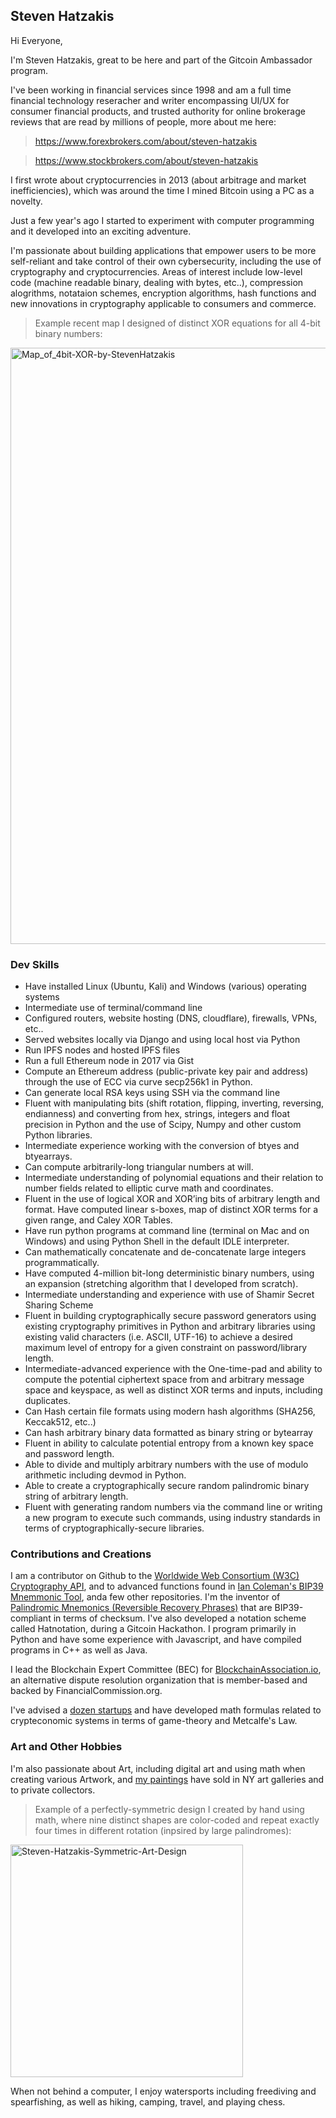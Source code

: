 ## Steven Hatzakis

Hi Everyone, 

I'm Steven Hatzakis, great to be here and part of the Gitcoin Ambassador program. 

I've been working in financial services since 1998 and am a full time financial technology reseracher and writer encompassing UI/UX for consumer financial products, and trusted authority for online brokerage reviews that are read by millions of people, more about me here: 

> https://www.forexbrokers.com/about/steven-hatzakis 

> https://www.stockbrokers.com/about/steven-hatzakis

I first wrote about cryptocurrencies in 2013 (about arbitrage and market inefficiencies), which was around the time I mined Bitcoin using a PC as a novelty.

Just a few year's ago I started to experiment with computer programming and it developed into an exciting adventure.

I'm passionate about building applications that empower users to be more self-reliant and take control of their own cybersecurity, including the use of cryptography and cryptocurrencies. 
Areas of interest include low-level code (machine readable binary, dealing with bytes, etc..), compression alogrithms, notataion schemes, encryption algorithms, hash functions and new innovations in cryptography applicable to consumers and commerce.

> Example recent map I designed of distinct XOR equations for all 4-bit binary numbers:
<img width="954" alt="Map_of_4bit-XOR-by-StevenHatzakis" src="https://user-images.githubusercontent.com/5213035/62004693-435b2180-b0f6-11e9-9179-0562c402d2fa.png">

### Dev Skills

-	Have installed Linux (Ubuntu, Kali) and Windows (various) operating systems 
-	Intermediate use of terminal/command line
-	Configured routers, website hosting (DNS, cloudflare), firewalls, VPNs, etc..
-	Served websites locally via Django and using local host via Python
-	Run IPFS nodes and hosted IPFS files
-	Run a full Ethereum node in 2017 via Gist
-	Compute an Ethereum address (public-private key pair and address) through the use of ECC via curve secp256k1 in Python. 
-	Can generate local RSA keys using SSH via the command line
-	Fluent with manipulating bits (shift rotation, flipping, inverting, reversing, endianness) and converting from hex, strings, integers and float precision in Python and the use of Scipy, Numpy and other custom Python libraries. 
-	Intermediate experience working with the conversion of btyes and btyearrays. 
-	Can compute arbitrarily-long triangular numbers at will. 
-	Intermediate understanding of polynomial equations and their relation to number fields related to elliptic curve math and coordinates.
-	Fluent in the use of logical XOR and XOR’ing bits of arbitrary length and format. Have computed linear s-boxes, map of distinct XOR terms for a given range, and Caley XOR Tables.
-	Have run python programs at command line (terminal on Mac and on Windows) and using Python Shell in the default IDLE interpreter.
-	Can mathematically concatenate and de-concatenate large integers programmatically. 
-	Have computed 4-million bit-long deterministic binary numbers, using an expansion (stretching algorithm that I developed from scratch). 
-	Intermediate understanding and experience with use of Shamir Secret Sharing Scheme
-	Fluent in building cryptographically secure password generators using existing cryptography primitives in Python and arbitrary libraries using existing valid characters (i.e. ASCII, UTF-16) to achieve a desired maximum level of entropy for a given constraint on password/library length.
-	Intermediate-advanced experience with the One-time-pad and ability to compute the potential ciphertext space from and arbitrary message space and keyspace, as well as distinct XOR terms and inputs, including duplicates.
-	Can Hash certain file formats using modern hash algorithms (SHA256, Keccak512, etc..)
-	Can hash arbitrary binary data formatted as binary string or bytearray
-	Fluent in ability to calculate potential entropy from a known key space and password length.
-	Able to divide and multiply arbitrary numbers with the use of modulo arithmetic including devmod in Python.  
-	Able to create a cryptographically secure random palindromic binary string of arbitrary length.
-	Fluent with generating random numbers via the command line or writing a new program to execute such commands, using industry standards in terms of cryptographically-secure libraries. 



### Contributions and Creations

I am a contributor on Github to the [Worldwide Web Consortium (W3C) Cryptography API](https://github.com/w3c/webcrypto/graphs/contributors), and to advanced functions found in [Ian Coleman's BIP39 Mnemmonic Tool](https://github.com/iancoleman/bip39/graphs/contributors), anda few other repositories. 
I'm the inventor of [Palindromic Mnemonics (Reversible Recovery Phrases)](https://bcaventures.com/reversible-mnemonic.html) that are BIP39-compliant in terms of checksum. I've also developed a notation scheme called Hatnotation, during a Gitcoin Hackathon.  I program primarily in Python and have some experience with Javascript, and have compiled programs in C++ as well as Java.

I lead the Blockchain Expert Committee (BEC) for [BlockchainAssociation.io](https://blockchainassociation.io/), an alternative dispute resolution organization that is member-based and backed by FinancialCommission.org.

I've advised a [dozen startups](https://stevenhatzakis.com/portfolio-2/) and have developed math formulas related to crypteconomic systems in terms of game-theory and Metcalfe's Law. 



### Art and Other Hobbies

I'm also passionate about Art, including digital art and using math when creating various Artwork, and [my paintings](https://shatzakis.wordpress.com/2016/02/26/art-portfolio/) have sold in NY art galleries and to private collectors. 

> Example of a perfectly-symmetric design I created by hand using math, where nine distinct shapes are color-coded and repeat exactly four times in different rotation (inpsired by large palindromes):

<img width="372" alt="Steven-Hatzakis-Symmetric-Art-Design" src="https://user-images.githubusercontent.com/5213035/62005200-a9977280-b0fd-11e9-81c7-bb14fba2d48b.png">

When not behind a computer, I enjoy watersports including freediving and spearfishing, as well as hiking, camping, travel, and playing chess. 
